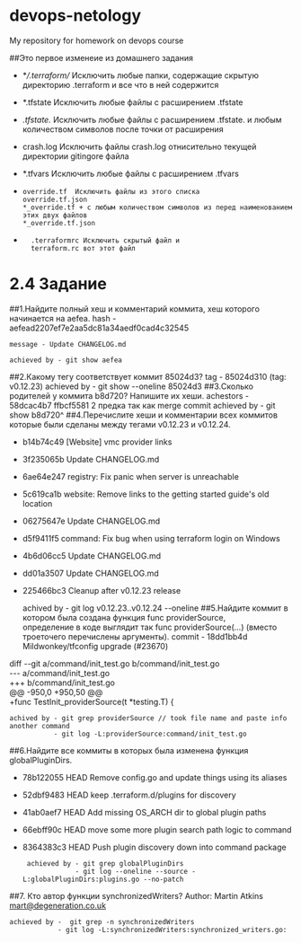 # devops-netology
My repository for homework on devops course

##Это первое изменеие из домашнего задания

- **/.terraform/* Исключить любые папки, содержащие скрытую директорию .terraform и все что в ней содержится

- *.tfstate Исключить любые файлы с расширением .tfstate
- *.tfstate.* Исключить любые файлы с расширением .tfstate. и любым количеством символов после точки от расширения
- crash.log Исключить файлы crash.log отнисительно текущей директории gitingore файла
- *.tfvars Исключить любые файлы с расширением .tfvars
- ~~~ 
  override.tf  Исключить файлы из этого списка
  override.tf.json
  *_override.tf + с любым количеством символов из перед наименованием этих двух файлов
  *_override.tf.json
- 
  ~~~
    .terraformrc Исключить скрытый файл и 
    terraform.rc вот этот файл

# 2.4 Задание

##1.Найдите полный хеш и комментарий коммита, хеш которого начинается на aefea.
    hash - aefead2207ef7e2aa5dc81a34aedf0cad4c32545
  
    message - Update CHANGELOG.md
  
    achieved by - git show aefea
##2.Какому тегу соответствует коммит 85024d3?
    tag - 85024d310 (tag: v0.12.23)
    achieved by - git show --oneline 85024d3
##3.Сколько родителей у коммита b8d720? Напишите их хеши.
    achestors -  58dcac4b7 ffbcf5581
    2 предка так как merge commit
    achieved by - git show b8d720^
##4.Перечислите хеши и комментарии всех коммитов которые были сделаны между тегами v0.12.23 и v0.12.24.
- b14b74c49 [Website] vmc provider links
- 3f235065b Update CHANGELOG.md
- 6ae64e247 registry: Fix panic when server is unreachable
- 5c619ca1b website: Remove links to the getting started guide's old location
- 06275647e Update CHANGELOG.md
- d5f9411f5 command: Fix bug when using terraform login on Windows
- 4b6d06cc5 Update CHANGELOG.md
- dd01a3507 Update CHANGELOG.md
- 225466bc3 Cleanup after v0.12.23 release

    achived by -  git log  v0.12.23..v0.12.24 --oneline
##5.Найдите коммит в котором была создана функция func providerSource,</br> определение в коде выглядит так func providerSource(...) (вместо троеточего перечислены аргументы).
commit - 18dd1bb4d Mildwonkey/tfconfig upgrade (#23670)

diff --git a/command/init_test.go b/command/init_test.go </br>
--- a/command/init_test.go </br>
+++ b/command/init_test.go </br>
@@ -950,0 +950,50 @@ </br>
+func TestInit_providerSource(t *testing.T) {

    achived by - git grep providerSource // took file name and paste info another command
               - git log -L:providerSource:command/init_test.go
##6.Найдите все коммиты в которых была изменена функция globalPluginDirs.
- 78b122055       HEAD Remove config.go and update things using its aliases
- 52dbf9483       HEAD keep .terraform.d/plugins for discovery
- 41ab0aef7       HEAD Add missing OS_ARCH dir to global plugin paths
- 66ebff90c       HEAD move some more plugin search path logic to command
- 8364383c3       HEAD Push plugin discovery down into command package

       achieved by - git grep globalPluginDirs
                   - git log --oneline --source -L:globalPluginDirs:plugins.go --no-patch
##7. Кто автор функции synchronizedWriters?
Author: Martin Atkins <mart@degeneration.co.uk>

    achieved by -  git grep -n synchronizedWriters
                - git log -L:synchronizedWriters:synchronized_writers.go: